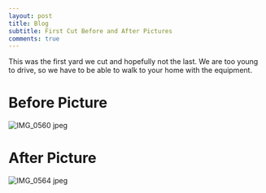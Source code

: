 ```yaml
---
layout: post
title: Blog
subtitle: First Cut Before and After Pictures 
comments: true
---
```

This was the first yard we cut and hopefully not the last. We are too young to drive, so we have to be able to walk to your home with the equipment.

# Before Picture
![IMG_0560 jpeg](https://user-images.githubusercontent.com/129482309/229415402-34a63c3d-7586-4f09-a376-2dc0fd36fbcf.jpg)

# After Picture
![IMG_0564 jpeg](https://user-images.githubusercontent.com/129482309/229415454-a9a55f34-1b6f-4695-ba02-9d3cb19b03d3.jpg)
